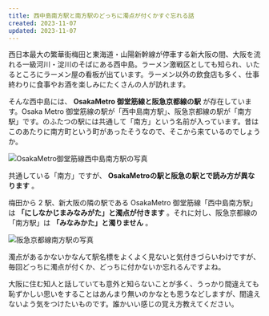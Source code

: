 ```yaml
---
title: 西中島南方駅と南方駅のどっちに濁点が付くかすぐ忘れる話
created: 2023-11-07
updated: 2023-11-07
---
```


西日本最大の繁華街梅田と東海道・山陽新幹線が停車する新大阪の間、大阪を流れる一級河川・淀川のそばにある西中島。ラーメン激戦区としても知られ、いたるところにラーメン屋の看板が出ています。ラーメン以外の飲食店も多く、仕事終わりに食事やお酒を楽しみにたくさんの人が訪れます。

そんな西中島には、 **OsakaMetro 御堂筋線と阪急京都線の駅** が存在しています。Osaka Metro 御堂筋線の駅が「西中島南方駅」、阪急京都線の駅が「南方駅」です。のふたつの駅には共通して「南方」という名前が入っています。昔はこのあたりに南方町という町があったそうなので、そこから来ているのでしょうか。

![OsakaMetro御堂筋線西中島南方駅の写真](3b4d975c-afbb-4cf4-4847-55ba9aba6200)

共通している「南方」ですが、 **OsakaMetroの駅と阪急の駅とで読み方が異なります** 。

梅田から 2 駅、新大阪の隣の駅である OsakaMetro 御堂筋線「西中島南方駅」は **「にしなかじまみなみがた」と濁点が付きます** 。それに対し、阪急京都線の「南方駅」は **「みなみかた」と濁りません** 。

![阪急京都線南方駅の写真](8075c75c-fff5-4847-f4b0-60a5c2c3d400)

濁点があるかないかなんて駅名標をよくよく見ないと気付きづらいわけですが、毎回どっちに濁点が付くか、どっちに付かないか忘れるんですよね。

大阪に住む知人と話していても意外と知らないことが多く、うっかり間違えても恥ずかしい思いをすることはあんまり無いのかなとも思うなどしますが、間違えないよう気をつけたいものです。誰かいい感じの覚え方教えてください。
